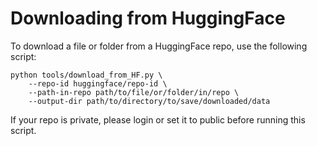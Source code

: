 # Downloading from HuggingFace
To download a file or folder from a HuggingFace repo, use the following script:
```
python tools/download_from_HF.py \
    --repo-id huggingface/repo-id \
    --path-in-repo path/to/file/or/folder/in/repo \
    --output-dir path/to/directory/to/save/downloaded/data
```
If your repo is private, please login or set it to public before running this script.